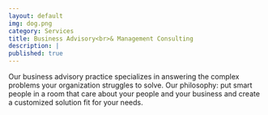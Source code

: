 ```yaml
---
layout: default
img: dog.png
category: Services
title: Business Advisory<br>& Management Consulting
description: |
published: true
---
```

  Our business advisory practice specializes in answering the complex problems your organization struggles to solve.  Our philosophy: put smart people in a room that care about your people and your business and create a customized solution fit for your needs.

